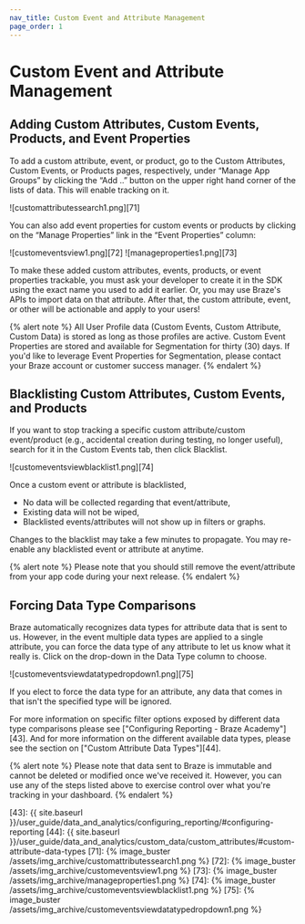 ```yaml
---
nav_title: Custom Event and Attribute Management
page_order: 1
---
```


# Custom Event and Attribute Management

## Adding Custom Attributes, Custom Events, Products, and Event Properties

To add a custom attribute, event, or product, go to the Custom Attributes, Custom Events, or Products pages, respectively, under “Manage App Groups” by clicking the “Add ..” button on the upper right hand corner of the lists of data. This will enable tracking on it.

![customattributessearch1.png][71]


You can also add event properties for custom events or products by clicking on the “Manage Properties” link in the “Event Properties” column:

![customeventsview1.png][72]
![manageproperties1.png][73]

To make these added custom attributes, events, products, or event properties trackable, you must ask your developer to create it in the SDK using the exact name you used to add it earlier. Or, you may use Braze's APIs to import data on that attribute. After that, the custom attribute, event, or other will be actionable and apply to your users!

{% alert note %}
All User Profile data (Custom Events, Custom Attribute, Custom Data) is stored as long as those profiles are active. Custom Event Properties are stored and available for Segmentation for thirty (30) days. If you'd like to leverage Event Properties for Segmentation, please contact your Braze account or customer success manager. 
{% endalert %}

## Blacklisting Custom Attributes, Custom Events, and Products
If you want to stop tracking a specific custom attribute/custom event/product (e.g., accidental creation during testing, no longer useful), search for it in the Custom Events tab, then click Blacklist.

![customeventsviewblacklist1.png][74]

Once a custom event or attribute is blacklisted,
- No data will be collected regarding that event/attribute,
- Existing data will not be wiped,
- Blacklisted events/attributes will not show up in filters or graphs.

Changes to the blacklist may take a few minutes to propagate. You may re-enable any blacklisted event or attribute at anytime.

{% alert note %}
Please note that you should still remove the event/attribute from your app code during your next release.
{% endalert %}

## Forcing Data Type Comparisons
Braze automatically recognizes data types for attribute data that is sent to us. However, in the event multiple data types are applied to a single attribute, you can force the data type of any attribute to let us know what it really is. Click on the drop-down in the Data Type column to choose.

![customeventsviewdatatypedropdown1.png][75]

If you elect to force the data type for an attribute, any data that comes in that isn't the specified type will be ignored.

For more information on specific filter options exposed by different data type comparisons please see ["Configuring Reporting - Braze Academy"][43]. And for more information on the different available data types, please see the section on ["Custom Attribute Data Types"][44].

{% alert note %}
Please note that data sent to Braze is immutable and cannot be deleted or modified once we've received it. However, you can use any of the steps listed above to exercise control over what you're tracking in your dashboard.
{% endalert %}


[43]: {{ site.baseurl }}/user_guide/data_and_analytics/configuring_reporting/#configuring-reporting
[44]: {{ site.baseurl }}/user_guide/data_and_analytics/custom_data/custom_attributes/#custom-attribute-data-types
[71]: {% image_buster /assets/img_archive/customattributessearch1.png %}
[72]: {% image_buster /assets/img_archive/customeventsview1.png %}
[73]: {% image_buster /assets/img_archive/manageproperties1.png %}
[74]: {% image_buster /assets/img_archive/customeventsviewblacklist1.png %}
[75]: {% image_buster /assets/img_archive/customeventsviewdatatypedropdown1.png %}

